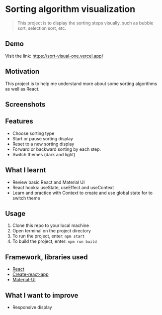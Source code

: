 # Sorting algorithm visualization
> This project is to display the sorting steps visually, such as bubble sort, selection sort, etc.

## Demo
Visit the link: https://sort-visual-one.vercel.app/


## Motivation
This project is to help me understand more about some sorting algorithms as well as React. 

## Screenshots
## Features
* Choose sorting type
* Start or pause sorting display
* Reset to a new sorting display
* Forward or backward sorting by each step.
* Switch themes (dark and light)

## What I learnt
* Review basic React and Material UI
* React hooks: useState, useEffect and useContext
* Learn and practice with Context to create and use global state for to switch theme

## Usage
1. Clone this repo to your local machine
2. Open terminal on the project directory
3. To run the project, enter: `npm start`
4. To build the project, enter: `npm run build`

## Framework, libraries used
* [React](https://reactjs.org/)
* [Create-react-app](https://create-react-app.dev/)
* [Material-UI](https://material-ui.com/)

## What I want to improve
* Responsive display
  
